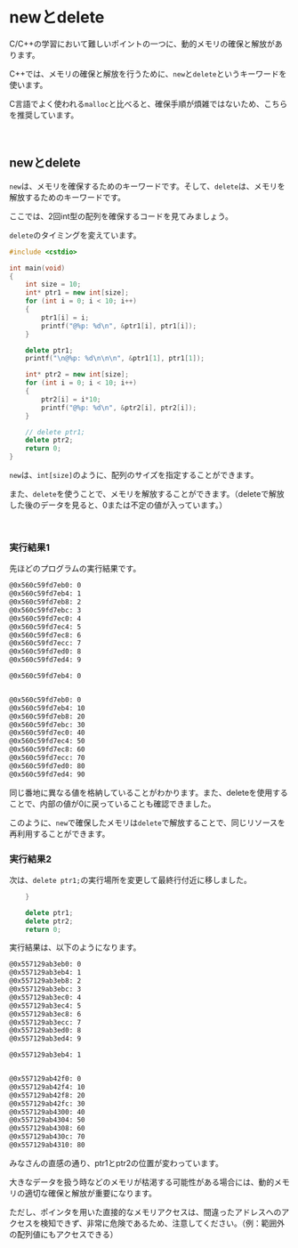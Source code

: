 # newとdelete

C/C++の学習において難しいポイントの一つに、動的メモリの確保と解放があります。

C++では、メモリの確保と解放を行うために、`new`と`delete`というキーワードを使います。

C言語でよく使われる`malloc`と比べると、確保手順が煩雑ではないため、こちらを推奨しています。

<br>

## newとdelete

`new`は、メモリを確保するためのキーワードです。そして、`delete`は、メモリを解放するためのキーワードです。

ここでは、2回int型の配列を確保するコードを見てみましょう。

`delete`のタイミングを変えています。


```cpp
#include <cstdio>

int main(void)
{
    int size = 10;
    int* ptr1 = new int[size];
    for (int i = 0; i < 10; i++)
    {
        ptr1[i] = i;
        printf("@%p: %d\n", &ptr1[i], ptr1[i]);
    }

    delete ptr1;
    printf("\n@%p: %d\n\n\n", &ptr1[1], ptr1[1]);

    int* ptr2 = new int[size];
    for (int i = 0; i < 10; i++)
    {
        ptr2[i] = i*10;
        printf("@%p: %d\n", &ptr2[i], ptr2[i]);
    }

    // delete ptr1;
    delete ptr2;
    return 0;
}
```

`new`は、`int[size]`のように、配列のサイズを指定することができます。

また、`delete`を使うことで、メモリを解放することができます。（deleteで解放した後のデータを見ると、0または不定の値が入っています。）

<br>

### 実行結果1

先ほどのプログラムの実行結果です。


```bash
@0x560c59fd7eb0: 0
@0x560c59fd7eb4: 1
@0x560c59fd7eb8: 2
@0x560c59fd7ebc: 3
@0x560c59fd7ec0: 4
@0x560c59fd7ec4: 5
@0x560c59fd7ec8: 6
@0x560c59fd7ecc: 7
@0x560c59fd7ed0: 8
@0x560c59fd7ed4: 9

@0x560c59fd7eb4: 0


@0x560c59fd7eb0: 0
@0x560c59fd7eb4: 10
@0x560c59fd7eb8: 20
@0x560c59fd7ebc: 30
@0x560c59fd7ec0: 40
@0x560c59fd7ec4: 50
@0x560c59fd7ec8: 60
@0x560c59fd7ecc: 70
@0x560c59fd7ed0: 80
@0x560c59fd7ed4: 90
```

同じ番地に異なる値を格納していることがわかります。また、deleteを使用することで、内部の値が0に戻っていることも確認できました。

このように、`new`で確保したメモリは`delete`で解放することで、同じリソースを再利用することができます。

### 実行結果2

次は、`delete ptr1;`の実行場所を変更して最終行付近に移しました。

```cpp
    }

    delete ptr1;
    delete ptr2;
    return 0;
```

実行結果は、以下のようになります。

```bash
@0x557129ab3eb0: 0
@0x557129ab3eb4: 1
@0x557129ab3eb8: 2
@0x557129ab3ebc: 3
@0x557129ab3ec0: 4
@0x557129ab3ec4: 5
@0x557129ab3ec8: 6
@0x557129ab3ecc: 7
@0x557129ab3ed0: 8
@0x557129ab3ed4: 9

@0x557129ab3eb4: 1


@0x557129ab42f0: 0
@0x557129ab42f4: 10
@0x557129ab42f8: 20
@0x557129ab42fc: 30
@0x557129ab4300: 40
@0x557129ab4304: 50
@0x557129ab4308: 60
@0x557129ab430c: 70
@0x557129ab4310: 80
```

みなさんの直感の通り、ptr1とptr2の位置が変わっています。

大きなデータを扱う時などのメモリが枯渇する可能性がある場合には、動的メモリの適切な確保と解放が重要になります。

ただし、ポインタを用いた直接的なメモリアクセスは、間違ったアドレスへのアクセスを検知できず、非常に危険であるため、注意してください。（例：範囲外の配列値にもアクセスできる）

<br>